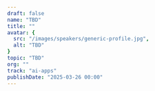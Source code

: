 ```yaml
---
draft: false
name: "TBD"
title: ""
avatar: {
  src: "/images/speakers/generic-profile.jpg",
  alt: "TBD"
}
topic: "TBD"
org: ""
track: "ai-apps"
publishDate: "2025-03-26 00:00"
---
```

